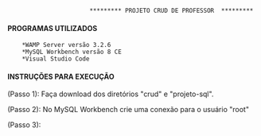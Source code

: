                            ********* PROJETO CRUD DE PROFESSOR  *********

####  PROGRAMAS UTILIZADOS  
        *WAMP Server versão 3.2.6
        *MySQL Workbench versão 8 CE
        *Visual Studio Code


####  INSTRUÇÕES PARA EXECUÇÃO  

(Passo 1): Faça download dos diretórios "crud" e "projeto-sql".

(Passo 2):  No MySQL Workbench crie uma conexão para o usuário "root"


(Passo 3):

